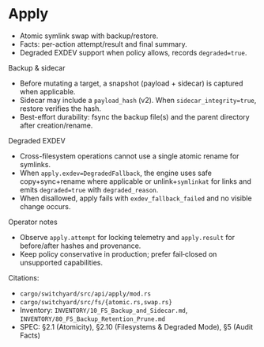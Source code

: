 # Apply

- Atomic symlink swap with backup/restore.
- Facts: per-action attempt/result and final summary.
- Degraded EXDEV support when policy allows, records `degraded=true`.

Backup & sidecar
- Before mutating a target, a snapshot (payload + sidecar) is captured when applicable.
- Sidecar may include a `payload_hash` (v2). When `sidecar_integrity=true`, restore verifies the hash.
- Best-effort durability: fsync the backup file(s) and the parent directory after creation/rename.

Degraded EXDEV
- Cross-filesystem operations cannot use a single atomic rename for symlinks.
- When `apply.exdev=DegradedFallback`, the engine uses safe copy+sync+rename where applicable or unlink+`symlinkat` for links and emits `degraded=true` with `degraded_reason`.
- When disallowed, apply fails with `exdev_fallback_failed` and no visible change occurs.

Operator notes
- Observe `apply.attempt` for locking telemetry and `apply.result` for before/after hashes and provenance.
- Keep policy conservative in production; prefer fail‑closed on unsupported capabilities.

Citations:
- `cargo/switchyard/src/api/apply/mod.rs`
- `cargo/switchyard/src/fs/{atomic.rs,swap.rs}`
- Inventory: `INVENTORY/10_FS_Backup_and_Sidecar.md`, `INVENTORY/80_FS_Backup_Retention_Prune.md`
- SPEC: §2.1 (Atomicity), §2.10 (Filesystems & Degraded Mode), §5 (Audit Facts)

